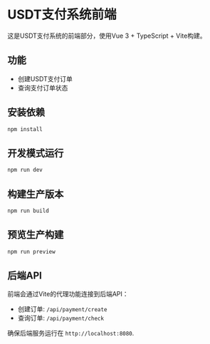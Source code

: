 # USDT支付系统前端

这是USDT支付系统的前端部分，使用Vue 3 + TypeScript + Vite构建。

## 功能

- 创建USDT支付订单
- 查询支付订单状态

## 安装依赖

```bash
npm install
```

## 开发模式运行

```bash
npm run dev
```

## 构建生产版本

```bash
npm run build
```

## 预览生产构建

```bash
npm run preview
```

## 后端API

前端会通过Vite的代理功能连接到后端API：
- 创建订单: `/api/payment/create`
- 查询订单: `/api/payment/check`

确保后端服务运行在 `http://localhost:8080`.
